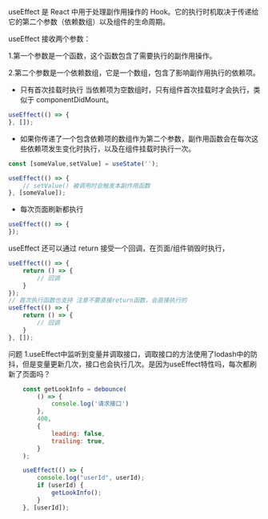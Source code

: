 useEffect 是 React 中用于处理副作用操作的 Hook。它的执行时机取决于传递给它的第二个参数（依赖数组）以及组件的生命周期。

useEffect 接收两个参数：

1.第一个参数是一个函数，这个函数包含了需要执行的副作用操作。

2.第二个参数是一个依赖数组，它是一个数组，包含了影响副作用执行的依赖项。

- 只有首次挂载时执行
当依赖项为空数组时，只有组件首次挂载时才会执行，类似于 componentDidMount。
```js
useEffect(() => {
}, []);
```
- 如果你传递了一个包含依赖项的数组作为第二个参数，副作用函数会在每次这些依赖项发生变化时执行，以及在组件挂载时执行一次。
```js
const [someValue,setValue] = useState('');

useEffect(() => {
    // setValue() 被调用时会触发本副作用函数
}, [someValue]);
```
- 每次页面刷新都执行
```js
useEffect(() => {
});
```
useEffect 还可以通过 return 接受一个回调，在页面/组件销毁时执行，
```js
useEffect(() => {
    return () => {
        // 回调    
    }
});
// 首次执行函数也支持 注意不要直接return函数，会直接执行的
useEffect(() => {
    return () => {
        // 回调    
    }
}, []);
```
问题
1.useEffect中监听到变量并调取接口，调取接口的方法使用了lodash中的防抖，但是变量更新几次，接口也会执行几次。是因为useEffect特性吗，每次都刷新了页面吗？
```js
    const getLookInfo = debounce(
        () => {
            console.log('请求接口')
        },
        400,
        {
            leading: false,
            trailing: true,
        }
    );

    useEffect(() => {
        console.log("userId", userId);
        if (userId) {
            getLookInfo();
        }
    }, [userId]);
```